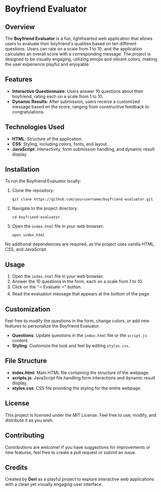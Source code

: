 # Boyfriend Evaluator

## Overview

The **Boyfriend Evaluator** is a fun, lighthearted web application that allows users to evaluate their boyfriend's qualities based on ten different questions. Users can rate on a scale from 1 to 10, and the application calculates an overall score with a corresponding message. The project is designed to be visually engaging, utilizing emojis and vibrant colors, making the user experience playful and enjoyable.

## Features

- **Interactive Questionnaire**: Users answer 10 questions about their boyfriend, rating each on a scale from 1 to 10.
- **Dynamic Results**: After submission, users receive a customized message based on the score, ranging from constructive feedback to congratulations.

## Technologies Used

- **HTML**: Structure of the application.
- **CSS**: Styling, including colors, fonts, and layout.
- **JavaScript**: Interactivity, form submission handling, and dynamic result display.

## Installation

To run the Boyfriend Evaluator locally:

1. Clone the repository:
   ```
   git clone https://github.com/yourusername/boyfriend-evaluator.git
   ```

2. Navigate to the project directory:
   ```
   cd boyfriend-evaluator
   ```

3. Open the `index.html` file in your web browser:
   ```
   open index.html
   ```

No additional dependencies are required, as the project uses vanilla HTML, CSS, and JavaScript.

## Usage

1. Open the `index.html` file in your web browser.
2. Answer the 10 questions in the form, each on a scale from 1 to 10.
3. Click on the "⭐ Evaluate ⭐" button.
4. Read the evaluation message that appears at the bottom of the page.

## Customization

Feel free to modify the questions in the form, change colors, or add new features to personalize the Boyfriend Evaluator.

- **Questions**: Update questions in the `index.html` file or the `script.js` content.
- **Styling**: Customize the look and feel by editing `styles.css`.

## File Structure

- **index.html**: Main HTML file containing the structure of the webpage.
- **scripts.js**: JavaScript file handling form interactions and dynamic result display.
- **styles.css**: CSS file providing the styling for the entire webpage.

## License

This project is licensed under the MIT License. Feel free to use, modify, and distribute it as you wish.

## Contributing

Contributions are welcome! If you have suggestions for improvements or new features, feel free to create a pull request or submit an issue.

## Credits

Created by **Dori** as a playful project to explore interactive web applications with a clean yet visually engaging user interface.
